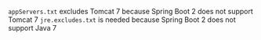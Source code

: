 `appServers.txt` excludes Tomcat 7 because Spring Boot 2 does not support Tomcat 7
`jre.excludes.txt` is needed because Spring Boot 2 does not support Java 7
